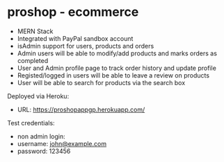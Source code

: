 # proshop - ecommerce
- MERN Stack 
- Integrated with PayPal sandbox account
- isAdmin support for users, products and orders
- Admin users will be able to modify/add products and marks orders as completed
- User and Admin profile page to track order history and update profile 
- Registed/logged in users will be able to leave a review on products
- User will be able to search for products via the search box

Deployed via Heroku:
 - URL: https://proshopappgp.herokuapp.com/

Test credentials: 
 - non admin login: 
 - username: john@example.com
 - password: 123456




